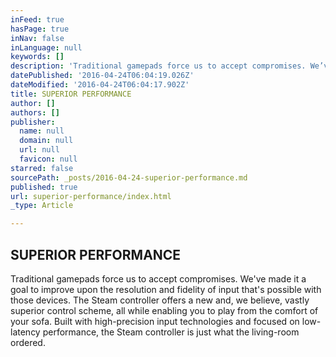 ```yaml
---
inFeed: true
hasPage: true
inNav: false
inLanguage: null
keywords: []
description: 'Traditional gamepads force us to accept compromises. We’ve made it a goal to improve upon the resolution and fidelity of input that’s possible with those devices. The Steam controller offers a new and, we believe, vastly superior control scheme, all while enabling you to play from the comfort of your sofa. Built with high-precision input technologies and focused on low-latency performance, the Steam controller is just what the living-room ordered.'
datePublished: '2016-04-24T06:04:19.026Z'
dateModified: '2016-04-24T06:04:17.902Z'
title: SUPERIOR PERFORMANCE
author: []
authors: []
publisher:
  name: null
  domain: null
  url: null
  favicon: null
starred: false
sourcePath: _posts/2016-04-24-superior-performance.md
published: true
url: superior-performance/index.html
_type: Article

---
```

## SUPERIOR PERFORMANCE

Traditional gamepads force us to accept compromises. We've made it a goal to improve upon the resolution and fidelity of input that's possible with those devices. The Steam controller offers a new and, we believe, vastly superior control scheme, all while enabling you to play from the comfort of your sofa. Built with high-precision input technologies and focused on low-latency performance, the Steam controller is just what the living-room ordered.